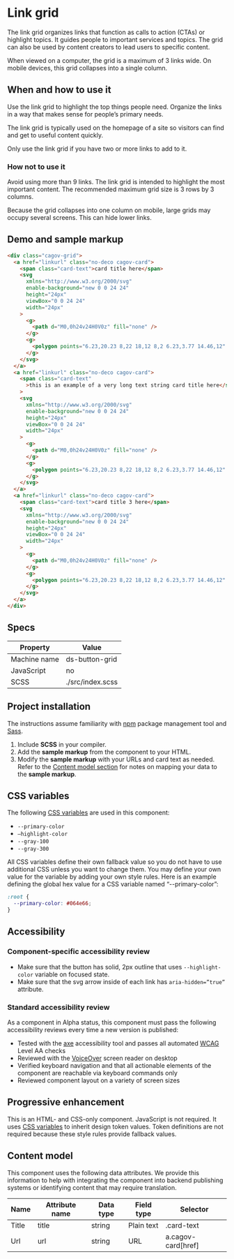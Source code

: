 # Link grid

The link grid organizes links that function as calls to action (CTAs) or highlight topics. It guides people to important services and topics. The grid can also be used by content creators to lead users to specific content.

When viewed on a computer, the grid is a maximum of 3 links wide. On mobile devices, this grid collapses into a single column.

## When and how to use it

Use the link grid to highlight the top things people need. Organize the links in a way that makes sense for people’s primary needs.

The link grid is typically used on the homepage of a site so visitors can find and get to useful content quickly.

Only use the link grid if you have two or more links to add to it.

### How not to use it

Avoid using more than 9 links. The link grid is intended to highlight the most important content. The recommended maximum grid size is 3 rows by 3 columns.

Because the grid collapses into one column on mobile, large grids may occupy several screens. This can hide lower links.

## Demo and sample markup

<html-preview>

```html preview
<div class="cagov-grid">
  <a href="linkurl" class="no-deco cagov-card">
    <span class="card-text">card title here</span>
    <svg
      xmlns="http://www.w3.org/2000/svg"
      enable-background="new 0 0 24 24"
      height="24px"
      viewBox="0 0 24 24"
      width="24px"
    >
      <g>
        <path d="M0,0h24v24H0V0z" fill="none" />
      </g>
      <g>
        <polygon points="6.23,20.23 8,22 18,12 8,2 6.23,3.77 14.46,12" />
      </g>
    </svg>
  </a>
  <a href="linkurl" class="no-deco cagov-card">
    <span class="card-text"
      >this is an example of a very long text string card title here</span
    >
    <svg
      xmlns="http://www.w3.org/2000/svg"
      enable-background="new 0 0 24 24"
      height="24px"
      viewBox="0 0 24 24"
      width="24px"
    >
      <g>
        <path d="M0,0h24v24H0V0z" fill="none" />
      </g>
      <g>
        <polygon points="6.23,20.23 8,22 18,12 8,2 6.23,3.77 14.46,12" />
      </g>
    </svg>
  </a>
  <a href="linkurl" class="no-deco cagov-card">
    <span class="card-text">card title 3 here</span>
    <svg
      xmlns="http://www.w3.org/2000/svg"
      enable-background="new 0 0 24 24"
      height="24px"
      viewBox="0 0 24 24"
      width="24px"
    >
      <g>
        <path d="M0,0h24v24H0V0z" fill="none" />
      </g>
      <g>
        <polygon points="6.23,20.23 8,22 18,12 8,2 6.23,3.77 14.46,12" />
      </g>
    </svg>
  </a>
</div>
```

</html-preview>

## Specs

| Property     | Value            |
| ------------ | ---------------- |
| Machine name | ds-button-grid   |
| JavaScript   | no               |
| SCSS         | ./src/index.scss |

## Project installation

The instructions assume familiarity with [npm](https://npmjs.com) package management tool and [Sass](https://sass-lang.com/).

1. Include **SCSS** in your compiler.
2. Add the **sample markup** from the component to your HTML.
3. Modify the **sample markup** with your URLs and card text as needed. Refer to the [Content model section](#content-model) for notes on mapping your data to the **sample markup**.

## CSS variables

The following [CSS variables](https://developer.mozilla.org/en-US/docs/Web/CSS/Using_CSS_custom_properties) are used in this component:

- `--primary-color`
- `—highlight-color`
- `--gray-100`
- `--gray-300`

All CSS variables define their own fallback value so you do not have to use additional CSS unless you want to change them. You may define your own value for the variable by adding your own style rules. Here is an example defining the global hex value for a CSS variable named “--primary-color”:

```css
:root {
  --primary-color: #064e66;
}
```

## Accessibility

### Component-specific accessibility review

- Make sure that the button has solid, 2px outline that uses `--highlight-color` variable on focused state.
- Make sure that the svg arrow inside of each link has `aria-hidden=”true”` attribute.

### Standard accessibility review

As a component in Alpha status, this component must pass the following accessibility reviews every time a new version is published:

- Tested with the [axe](https://www.deque.com/axe/) accessibility tool and passes all automated [WCAG](https://www.w3.org/TR/WCAG21/) Level AA checks
- Reviewed with the [VoiceOver](https://www.apple.com/voiceover/info/guide/_1121.html) screen reader on desktop
- Verified keyboard navigation and that all actionable elements of the component are reachable via keyboard commands only
- Reviewed component layout on a variety of screen sizes

## Progressive enhancement

This is an HTML- and CSS-only component. JavaScript is not required. It uses [CSS variables](<https://developer.mozilla.org/en-US/docs/Web/CSS/var()#syntax>) to inherit design token values. Token definitions are not required because these style rules provide fallback values.

<a name="content-model"></a>

## Content model

This component uses the following data attributes. We provide this information to help with integrating the component into backend publishing systems or identifying content that may require translation.

| Name  | Attribute name | Data type | Field type | Selector           |
| ----- | -------------- | --------- | ---------- | ------------------ |
| Title | title          | string    | Plain text | .card-text         |
| Url   | url            | string    | URL        | a.cagov-card[href] |
